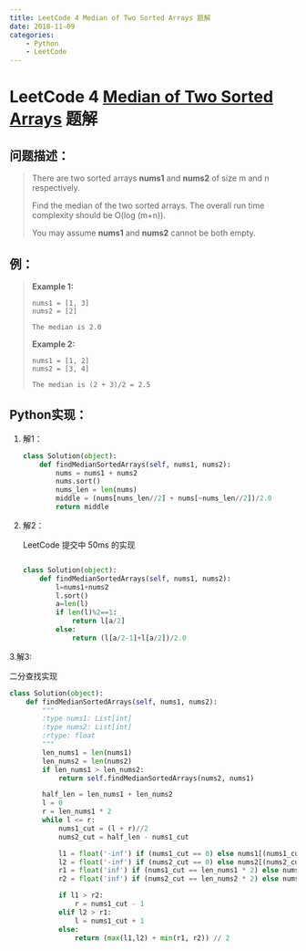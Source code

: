 ```yaml
---
title: LeetCode 4 Median of Two Sorted Arrays 题解
date: 2018-11-09
categories:
    - Python
    - LeetCode
---
```


# LeetCode 4 [Median of Two Sorted Arrays](https://leetcode.com/problems/median-of-two-sorted-arrays)  题解

## 问题描述：

> There are two sorted arrays **nums1** and **nums2** of size m and n respectively.	
>
> Find the median of the two sorted arrays. The overall run time complexity should be O(log (m+n)).
>
> You may assume **nums1** and **nums2** cannot be both empty.

## 例：

>**Example 1:**
>
>```
>nums1 = [1, 3]
>nums2 = [2]
>
>The median is 2.0
>```
>
>**Example 2:**
>
>```
>nums1 = [1, 2]
>nums2 = [3, 4]
>
>The median is (2 + 3)/2 = 2.5
>```

## Python实现：

1. 解1：

    ```python
    class Solution(object):
        def findMedianSortedArrays(self, nums1, nums2):
            nums = nums1 + nums2
            nums.sort()
            nums_len = len(nums)
            middle = (nums[nums_len//2] + nums[~nums_len//2])/2.0
            return middle
    ```

2. 解2：

    LeetCode 提交中 50ms 的实现

    ```python
    
    class Solution(object):
        def findMedianSortedArrays(self, nums1, nums2):
            l=nums1+nums2
            l.sort()
            a=len(l)
            if len(l)%2==1:
                return l[a/2]
            else:
                return (l[a/2-1]+l[a/2])/2.0
    ```

3.解3: 

  二分查找实现

```python
class Solution(object):
    def findMedianSortedArrays(self, nums1, nums2):
        """
        :type nums1: List[int]
        :type nums2: List[int]
        :rtype: float
        """
        len_nums1 = len(nums1)
        len_nums2 = len(nums2)
        if len_nums1 > len_nums2:
        	return self.findMedianSortedArrays(nums2, nums1)

        half_len = len_nums1 + len_nums2
        l = 0
        r = len_nums1 * 2
        while l <= r:
        	nums1_cut = (l + r)//2
        	nums2_cut = half_len - nums1_cut

        	l1 = float('-inf') if (nums1_cut == 0) else nums1[(nums1_cut-1)//2]
        	l2 = float('-inf') if (nums2_cut == 0) else nums2[(nums2_cut-1)//2]
        	r1 = float('inf') if (nums1_cut == len_nums1 * 2) else nums1[nums1_cut//2]
        	r2 = float('inf') if (nums2_cut == len_nums2 * 2) else nums2[nums2_cut//2]

	        if l1 > r2:
	        	r = nums1_cut - 1
	        elif l2 > r1:
	        	l = nums1_cut + 1
	        else:
	        	return (max(l1,l2) + min(r1, r2)) // 2
```

